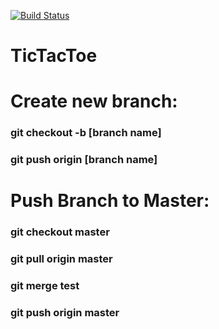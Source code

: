 [![Build Status](https://travis-ci.org/HEX2016/TicTacToe.svg?branch=master)](https://travis-ci.org/HEX2016/TicTacToe)

# TicTacToe

# Create new branch:
### git checkout -b [branch name]
### git push origin [branch name]
###  


# Push Branch to Master:
### git checkout master
### git pull origin master
### git merge test
### git push origin master


